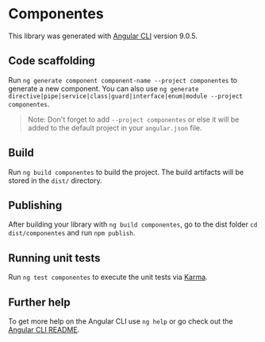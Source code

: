 # Componentes

This library was generated with [Angular CLI](https://github.com/angular/angular-cli) version 9.0.5.

## Code scaffolding

Run `ng generate component component-name --project componentes` to generate a new component. You can also use `ng generate directive|pipe|service|class|guard|interface|enum|module --project componentes`.
> Note: Don't forget to add `--project componentes` or else it will be added to the default project in your `angular.json` file. 

## Build

Run `ng build componentes` to build the project. The build artifacts will be stored in the `dist/` directory.

## Publishing

After building your library with `ng build componentes`, go to the dist folder `cd dist/componentes` and run `npm publish`.

## Running unit tests

Run `ng test componentes` to execute the unit tests via [Karma](https://karma-runner.github.io).

## Further help

To get more help on the Angular CLI use `ng help` or go check out the [Angular CLI README](https://github.com/angular/angular-cli/blob/master/README.md).

